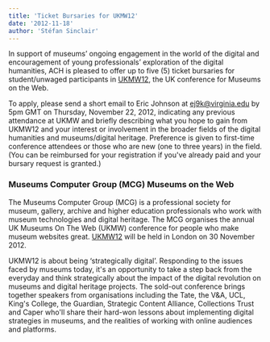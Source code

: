 ```yaml
---
title: 'Ticket Bursaries for UKMW12'
date: '2012-11-18'
author: 'Stéfan Sinclair'
---
```

In support of museums’ ongoing engagement in the world of the digital and encouragement of young professionals’ exploration of the digital humanities, ACH is pleased to offer up to five (5) ticket bursaries for student/unwaged participants in [UKMW12](http://museumscomputergroup.org.uk/tag/ukmw12/), the UK conference for Museums on the Web.

To apply, please send a short email to Eric Johnson at [ej9k@virginia.edu](mailto:ej9k@virginia.edu) by 5pm GMT on Thursday, November 22, 2012, indicating any previous attendance at UKMW and briefly describing what you hope to gain from UKMW12 and your interest or involvement in the broader fields of the digital humanities and museums/digital heritage. Preference is given to first-time conference attendees or those who are new (one to three years) in the field. (You can be reimbursed for your registration if you've already paid and your bursary request is granted.)

### Museums Computer Group (MCG) Museums on the Web

The Museums Computer Group (MCG) is a professional society for museum, gallery, archive and higher education professionals who work with museum technologies and digital heritage. The MCG organises the annual UK Museums On The Web (UKMW) conference for people who make museum websites great. [UKMW12](http://museumscomputergroup.org.uk/tag/ukmw12/) will be held in London on 30 November 2012.

UKMW12 is about being ‘strategically digital’. Responding to the issues faced by museums today, it's an opportunity to take a step back from the everyday and think strategically about the impact of the digital revolution on museums and digital heritage projects. The sold-out conference brings together speakers from organisations including the Tate, the V&amp;A, UCL, King's College, the Guardian, Strategic Content Alliance, Collections Trust and Caper who'll share their hard-won lessons about implementing digital strategies in museums, and the realities of working with online audiences and platforms.